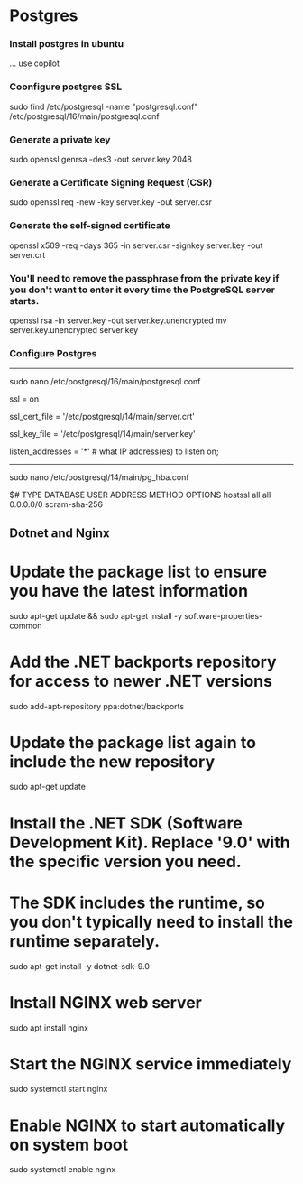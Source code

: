 # Postgres
### Install postgres in ubuntu
... use copilot

### Coonfigure postgres SSL
sudo find /etc/postgresql -name "postgresql.conf"
/etc/postgresql/16/main/postgresql.conf

### Generate a private key
sudo openssl genrsa -des3 -out server.key 2048

### Generate a Certificate Signing Request (CSR)
sudo openssl req -new -key server.key -out server.csr

### Generate the self-signed certificate
openssl x509 -req -days 365 -in server.csr -signkey server.key -out server.crt

### You'll need to remove the passphrase from the private key if you don't want to enter it every time the PostgreSQL server starts.
openssl rsa -in server.key -out server.key.unencrypted
mv server.key.unencrypted server.key


### Configure Postgres

----------------
sudo nano /etc/postgresql/16/main/postgresql.conf

ssl = on

ssl_cert_file = '/etc/postgresql/14/main/server.crt'

ssl_key_file = '/etc/postgresql/14/main/server.key'

listen_addresses = '*'		# what IP address(es) to listen on;

---------------
sudo nano /etc/postgresql/14/main/pg_hba.conf

$# TYPE DATABASE  USER      ADDRESS      METHOD  OPTIONS
hostssl all      all       0.0.0.0/0    scram-sha-256


## Dotnet and Nginx

# Update the package list to ensure you have the latest information
sudo apt-get update && sudo apt-get install -y software-properties-common

# Add the .NET backports repository for access to newer .NET versions
sudo add-apt-repository ppa:dotnet/backports

# Update the package list again to include the new repository
sudo apt-get update

# Install the .NET SDK (Software Development Kit). Replace '9.0' with the specific version you need.
# The SDK includes the runtime, so you don't typically need to install the runtime separately.
sudo apt-get install -y dotnet-sdk-9.0

# Install NGINX web server
sudo apt install nginx

# Start the NGINX service immediately
sudo systemctl start nginx

# Enable NGINX to start automatically on system boot
sudo systemctl enable nginx




